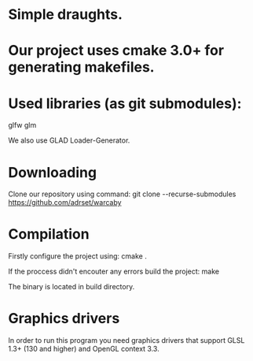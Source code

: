 # Simple draughts.

# Our project uses cmake 3.0+ for generating makefiles.

# Used libraries (as git submodules):
glfw
glm

We also use GLAD Loader-Generator.

# Downloading
Clone our repository using command:
	 git clone --recurse-submodules https://github.com/adrset/warcaby

# Compilation
Firstly configure the project using:
	cmake .

If the proccess didn't encouter any errors build the project:
	make

The binary is located in build directory.
	
# Graphics drivers
In order to run this program you need graphics drivers that support GLSL 1.3+ (130 and higher) and OpenGL context 3.3.
